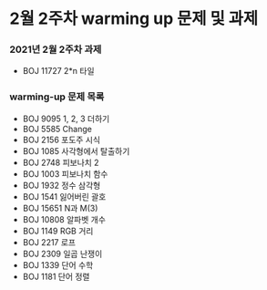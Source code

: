# 2월 2주차 warming up 문제 및 과제

### 2021년 2월 2주차 과제 
- BOJ 11727 2*n 타일

### warming-up 문제 목록
- BOJ 9095 1, 2, 3 더하기
- BOJ 5585 Change
- BOJ 2156 포도주 시식
- BOJ 1085 사각형에서 탈출하기
- BOJ 2748 피보나치 2
- BOJ 1003 피보나치 함수
- BOJ 1932 정수 삼각형
- BOJ 1541 잃어버린 괄호
- BOJ 15651 N과 M(3)
- BOJ 10808 알파벳 개수
- BOJ 1149 RGB 거리
- BOJ 2217 로프
- BOJ 2309 일곱 난쟁이
- BOJ 1339 단어 수학
- BOJ 1181 단어 정렬

